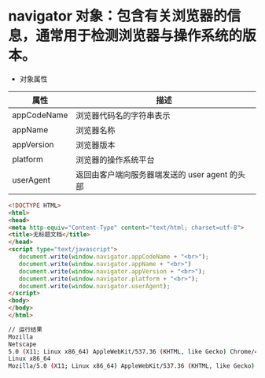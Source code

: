 # navigator 对象：包含有关浏览器的信息，通常用于检测浏览器与操作系统的版本。

* 对象属性
  
| **属性** | **描述** |
| -------- | -------- |
| appCodeName | 浏览器代码名的字符串表示 |
| appName | 浏览器名称 |
| appVersion | 浏览器版本 |
| platform | 浏览器的操作系统平台 |
| userAgent | 返回由客户端向服务器端发送的 user agent 的头部 |
  
  ~~~ html
  <!DOCTYPE HTML>
  <html>
  <head>
  <meta http-equiv="Content-Type" content="text/html; charset=utf-8">
  <title>无标题文档</title>
  </head>
  <script type="text/javascript">
	 document.write(window.navigator.appCodeName + "<br>");
	 document.write(window.navigator.appName + "<br>")
	 document.write(window.navigator.appVersion + "<br>");
	 document.write(window.navigator.platform + "<br>");
	 document.write(window.navigator.userAgent);
  </script>
  <body>
  </body>
  </html>
  ~~~

  ~~~ bash
  // 运行结果
  Mozilla
  Netscape
  5.0 (X11; Linux x86_64) AppleWebKit/537.36 (KHTML, like Gecko) Chrome/49.0.2623.87 Safari/537.36
  Linux x86_64
  Mozilla/5.0 (X11; Linux x86_64) AppleWebKit/537.36 (KHTML, like Gecko) Chrome/49.0.2623.87 Safari/537.36
  ~~~

